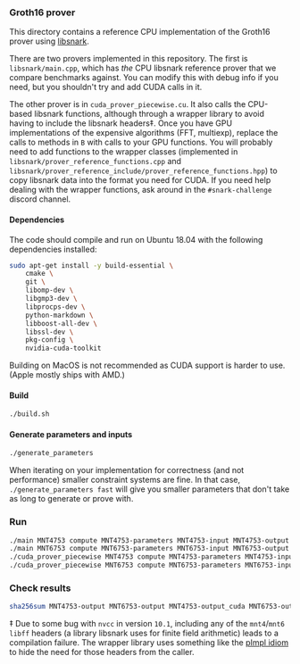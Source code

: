 ### Groth16 prover
This directory contains a reference CPU implementation of  the
Groth16 prover
using [libsnark](README-libsnark.md).

There are two provers implemented in this repository. The first is `libsnark/main.cpp`, which has _the_ CPU libsnark reference prover that we compare benchmarks against. You can modify this with debug info if you need, but you shouldn't try and add CUDA calls in it.

The other prover is in `cuda_prover_piecewise.cu`. It also calls the CPU-based libsnark functions, although through a wrapper library to avoid having to include the libsnark headers‡. Once you have GPU implementations of the expensive algorithms (FFT, multiexp), replace the calls to methods in `B` with calls to your GPU functions. You will probably need to add functions to the wrapper classes (implemented in `libsnark/prover_reference_functions.cpp` and `libsnark/prover_reference_include/prover_reference_functions.hpp`) to copy libsnark data into the format you need for CUDA. If you need help dealing with the wrapper functions, ask around in the `#snark-challenge` discord channel.

#### Dependencies

The code should compile and run on Ubuntu 18.04 with the following dependencies installed:

``` bash
sudo apt-get install -y build-essential \
    cmake \
    git \
    libomp-dev \
    libgmp3-dev \
    libprocps-dev \
    python-markdown \
    libboost-all-dev \
    libssl-dev \
    pkg-config \
    nvidia-cuda-toolkit
```


Building on MacOS is not recommended as CUDA support is harder to use. (Apple mostly ships with AMD.)


#### Build
``` bash
./build.sh
```

#### Generate parameters and inputs
``` bash
./generate_parameters
```

When iterating on your implementation for correctness (and not performance)
smaller constraint systems are fine. In that case, `./generate_parameters fast`
will give you smaller parameters that don't take as long to generate or
prove with.

### Run
``` bash
./main MNT4753 compute MNT4753-parameters MNT4753-input MNT4753-output
./main MNT6753 compute MNT6753-parameters MNT6753-input MNT6753-output
./cuda_prover_piecewise MNT4753 compute MNT4753-parameters MNT4753-input MNT4753-output_cuda
./cuda_prover_piecewise MNT6753 compute MNT6753-parameters MNT6753-input MNT6753-output_cuda
```

### Check results
``` bash
sha256sum MNT4753-output MNT6753-output MNT4753-output_cuda MNT6753-output_cuda
```

‡ Due to some bug with `nvcc` in version `10.1`, including any of the `mnt4`/`mnt6` `libff` headers (a library libsnark uses for finite field arithmetic) leads to a compilation failure. The wrapper library uses something like the [pImpl idiom](https://en.cppreference.com/w/cpp/language/pimpl) to hide the need for those headers from the caller.
